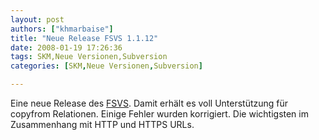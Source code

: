 ```yaml
---
layout: post
authors: ["khmarbaise"]
title: "Neue Release FSVS 1.1.12"
date: 2008-01-19 17:26:36
tags: SKM,Neue Versionen,Subversion
categories: [SKM,Neue Versionen,Subversion]

---
```

Eine neue Release des <a href="http://fsvs.tigris.org/"  title="http://fsvs.tigris.org/">FSVS</a>. Damit erhält es voll Unterstützung für copyfrom Relationen. Einige Fehler wurden korrigiert. Die wichtigsten im Zusammenhang mit HTTP und HTTPS URLs.
